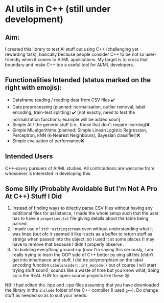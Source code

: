 # AI utils in C++ (still under development)

## Aim:
I created this library to test AI stuff out using C++ (challenging yet rewarding task), basically because people consider C++ to be not so user-friendly when it comes to AI/ML applications. My target is to cross that boundary and make C++ too a useful tool for AI/ML developers.

## Functionalities Intended (status marked on the right with emojis):
* Dataframe reading / reading data from CSV files ✔️
* Data preprocessing (planned: normalisation, outlier removal, label encoding, train-test splitting) ✔️ [not exactly, need to test the normalization functions; example will be added soon]
* Simple AI / the generic stuff (i.e., those that don't require learning)❌
* Simple ML algorithms (planned: Simple Linear/Logistic Regression, Perceptron, kNN (k-Nearest Neighbours), Bayesian classifier)❌
* Simple evaluation of performance❌

## Intended Users
C++-savvy pursuers of AI/ML studies. All contributions are welcome from whosoever is interested in developing this.

## Some Silly (Probably Avoidable But I'm Not A Pro At C++) Stuff I Did
1. Instead of finding ways to directly parse CSV files without having any additional files for assistance, I made the whole setup such that the user has to have a `propeties.txt` file giving details about the table being parsed.
2. I made use of `std::ostringstream` even without understanding what it was lmao (but ofc it seemed it like it acts as a buffer to return stuff as strings when passed into the object, so I used it at some places (I may have to remove that because I didn't properly observe .
3. I'm building everything ground-up (now I'm saying this seriously, I am really trying to learn the OOP side of C++ better by oing all this (didn't get into inheritance and stuff, I did try polymorphism on the label encoding function `LabelEncoder::int_encode()` but of course I will start trying stuff soon!), sounds like a waste of time but you know what, doing so is the REAL FUN for open-source projects like these 😆.

NB: I had edited the .hpp and .cpp files assuming that you have downloaded the library in the `include` folder of the C++ compiler (I used `g++`). Do change stuff as needed so as to suit your needs.


